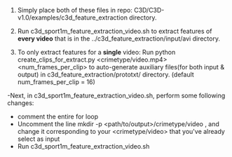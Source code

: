 1. Simply place both of these files in repo: C3D/C3D-v1.0/examples/c3d_feature_extraction directory.

2. Run c3d_sport1m_feature_extraction_video.sh to extract features of **every video** that is in 
the ../c3d_feature_extraction/input/avi directory.

3. To only extract features for a **single** video:
Run python create_clips_for_extract.py <crimetype/video.mp4> <num_frames_per_clip> to auto-generate 
auxiliary files(for both input & output) in c3d_feature_extraction/prototxt/ directory. (default num_frames_per_clip = 16)

-Next, in c3d_sport1m_feature_extraction_video.sh, perform some following changes:
- comment the entire for loop 
- Uncomment the line mkdir -p <path/to/output>/crimetype/video , and change it corresponding to your <crimetype/video> that you've already select as input
- Run c3d_sport1m_feature_extraction_video.sh
